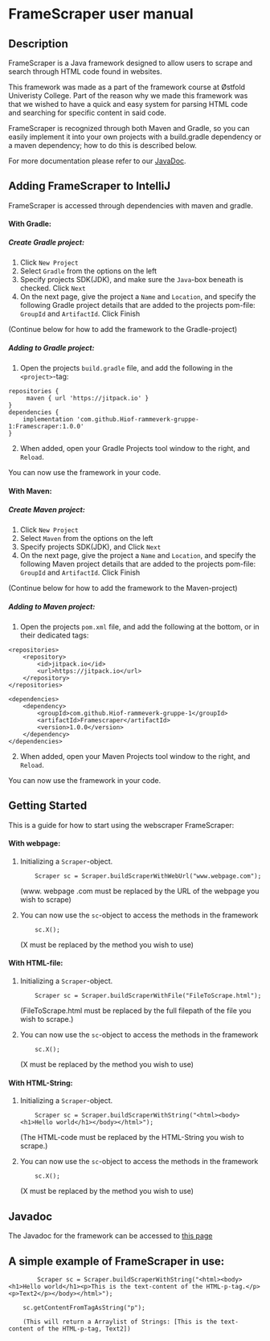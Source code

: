 # FrameScraper user manual

## Description
FrameScraper is a Java framework designed to allow users to scrape and search through HTML code found in websites.

This framework was made as a part of the framework course at Østfold Univeristy College. Part of the reason why we made this framework was that we wished to have a quick and easy system for parsing HTML code and searching for specific content in said code.

FrameScraper is recognized through both Maven and Gradle, so you can easily implement it into your own projects with a build.gradle dependency or a maven dependency; how to do this is described below.

For more documentation please refer to our [JavaDoc](https://javadoc.jitpack.io/com/github/Hiof-rammeverk-gruppe-1/Framescraper/1.0.0/javadoc/).


## Adding FrameScraper to IntelliJ

FrameScraper is accessed through dependencies with maven and gradle.

#### With Gradle:
##### Create Gradle project:
1. Click `New Project`
2. Select `Gradle` from the options on the left
3. Specify projects SDK(JDK), and make sure the `Java`-box beneath is checked. Click `Next`
4. On the next page, give the project a `Name` and `Location`, and specify the following Gradle project details that are added to the projects pom-file: `GroupId` and `ArtifactId`. Click Finish

(Continue below for how to add the framework to the Gradle-project)
##### Adding to Gradle project:
1. Open the projects `build.gradle` file, and add the following in the `<project>`-tag:

```
repositories {
	 maven { url 'https://jitpack.io' }
}
dependencies {
	implementation 'com.github.Hiof-rammeverk-gruppe-1:Framescraper:1.0.0' 
}
```
2. When added, open your Gradle Projects tool window to the right, and `Reload`.

You can now use the framework in your code.


#### With Maven:
##### Create Maven project:
1. Click `New Project`
2. Select `Maven` from the options on the left
3. Specify projects SDK(JDK), and Click `Next`
4. On the next page, give the project a `Name` and `Location`, and specify the following Maven project details that are added to the projects pom-file: `GroupId` and `ArtifactId`. Click Finish

(Continue below for how to add the framework to the Maven-project)

##### Adding to Maven project:
1. Open the projects `pom.xml` file, and add the following at the bottom, or in their dedicated tags:

```
<repositories>
	<repository>
		<id>jitpack.io</id>
		<url>https://jitpack.io</url>
	</repository>
</repositories>

<dependencies>
	<dependency>
		<groupId>com.github.Hiof-rammeverk-gruppe-1</groupId>
		<artifactId>Framescraper</artifactId>
		<version>1.0.0</version>
	</dependency>
</dependencies>
```
2. When added, open your Maven Projects tool window to the right, and `Reload`.

You can now use the framework in your code.


## Getting Started

This is a guide for how to start using the webscraper FrameScraper:

#### With webpage:

1. Initializing a `Scraper`-object.
     ```
         Scraper sc = Scraper.buildScraperWithWebUrl("www.webpage.com");
     ```
     (www. webpage .com must be replaced by the URL of the webpage you wish to scrape)


2. You can now use the `sc`-object to access the methods in the framework
     ```
         sc.X();
     ```
     (X must be replaced by the method you wish to use)



#### With HTML-file:

1. Initializing a `Scraper`-object.
     ```
         Scraper sc = Scraper.buildScraperWithFile("FileToScrape.html");
     ```
     (FileToScrape.html must be replaced by the full filepath of the file you wish to scrape.)


2. You can now use the `sc`-object to access the methods in the framework
     ```
         sc.X();
     ```
     (X must be replaced by the method you wish to use)



#### With HTML-String:

1. Initializing a `Scraper`-object.
     ```
         Scraper sc = Scraper.buildScraperWithString("<html><body><h1>Hello world</h1></body></html>");
     ```
     (The HTML-code must be replaced by the HTML-String you wish to scrape.)


2. You can now use the `sc`-object to access the methods in the framework
     ```
         sc.X();
     ```
     (X must be replaced by the method you wish to use)



## Javadoc
The Javadoc for the framework can be accessed to [this page](https://javadoc.jitpack.io/com/github/Hiof-rammeverk-gruppe-1/Framescraper/1.0.0/javadoc/)



## A simple example of FrameScraper in use:
```
        Scraper sc = Scraper.buildScraperWithString("<html><body><h1>Hello world</h1><p>This is the text-content of the HTML-p-tag.</p><p>Text2</p></body></html>");

	sc.getContentFromTagAsString("p");

	(This will return a Arraylist of Strings: [This is the text-content of the HTML-p-tag, Text2])
	
```
